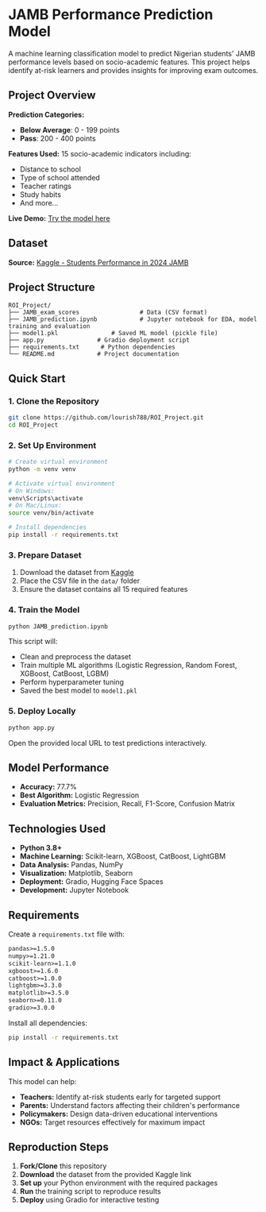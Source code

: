 # JAMB Performance Prediction Model

A machine learning classification model to predict Nigerian students' JAMB performance levels based on socio-academic features. This project helps identify at-risk learners and provides insights for improving exam outcomes.

## Project Overview

**Prediction Categories:**
- **Below Average**: 0 - 199 points
- **Pass**: 200 - 400 points

**Features Used:** 15 socio-academic indicators including:
- Distance to school
- Type of school attended
- Teacher ratings
- Study habits
- And more...

**Live Demo:** [Try the model here](https://huggingface.co/spaces/Fluospark128/ROI_Project)

## Dataset

**Source:** [Kaggle - Students Performance in 2024 JAMB](https://www.kaggle.com/datasets/idowuadamo/students-performance-in-2024-jamb)

## Project Structure

```
ROI_Project/
├── JAMB_exam_scores                 # Data (CSV format)
├── JAMB_prediction.ipynb            # Jupyter notebook for EDA, model training and evaluation
├── model1.pkl               # Saved ML model (pickle file)
├── app.py               # Gradio deployment script
├── requirements.txt      # Python dependencies
└── README.md            # Project documentation
```

## Quick Start

### 1. Clone the Repository

```bash
git clone https://github.com/lourish788/ROI_Project.git
cd ROI_Project
```

### 2. Set Up Environment

```bash
# Create virtual environment
python -m venv venv

# Activate virtual environment
# On Windows:
venv\Scripts\activate
# On Mac/Linux:
source venv/bin/activate

# Install dependencies
pip install -r requirements.txt
```

### 3. Prepare Dataset

1. Download the dataset from [Kaggle](https://www.kaggle.com/datasets/idowuadamo/students-performance-in-2024-jamb)
2. Place the CSV file in the `data/` folder
3. Ensure the dataset contains all 15 required features

### 4. Train the Model

```bash
python JAMB_prediction.ipynb
```

This script will:
- Clean and preprocess the dataset
- Train multiple ML algorithms (Logistic Regression, Random Forest, XGBoost, CatBoost, LGBM)
- Perform hyperparameter tuning
- Saved the best model to `model1.pkl`

### 5. Deploy Locally

```bash
python app.py
```

Open the provided local URL to test predictions interactively.

## Model Performance

- **Accuracy:** 77.7%
- **Best Algorithm:** Logistic Regression
- **Evaluation Metrics:** Precision, Recall, F1-Score, Confusion Matrix

## Technologies Used

- **Python 3.8+**
- **Machine Learning:** Scikit-learn, XGBoost, CatBoost, LightGBM
- **Data Analysis:** Pandas, NumPy
- **Visualization:** Matplotlib, Seaborn
- **Deployment:** Gradio, Hugging Face Spaces
- **Development:** Jupyter Notebook

## Requirements

Create a `requirements.txt` file with:

```txt
pandas>=1.5.0
numpy>=1.21.0
scikit-learn>=1.1.0
xgboost>=1.6.0
catboost>=1.0.0
lightgbm>=3.3.0
matplotlib>=3.5.0
seaborn>=0.11.0
gradio>=3.0.0
```

Install all dependencies:
```bash
pip install -r requirements.txt
```

## Impact & Applications

This model can help:
- **Teachers:** Identify at-risk students early for targeted support
- **Parents:** Understand factors affecting their children's performance
- **Policymakers:** Design data-driven educational interventions
- **NGOs:** Target resources effectively for maximum impact

## Reproduction Steps

1. **Fork/Clone** this repository
2. **Download** the dataset from the provided Kaggle link
3. **Set up** your Python environment with the required packages
4. **Run** the training script to reproduce results
5. **Deploy** using Gradio for interactive testing

